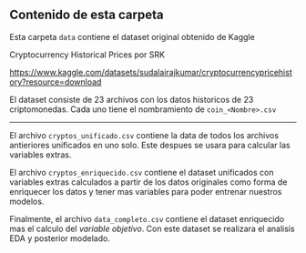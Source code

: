 ## Contenido de esta carpeta

Esta carpeta `data` contiene el dataset original obtenido de Kaggle

Cryptocurrency Historical Prices por SRK

https://www.kaggle.com/datasets/sudalairajkumar/cryptocurrencypricehistory?resource=download 

El dataset consiste de 23 archivos con los datos historicos de 23 criptomonedas. Cada uno tiene el nombramiento de `coin_<Nombre>.csv`

---

El archivo `cryptos_unificado.csv` contiene la data de todos los archivos antieriores unificados en uno solo. Este despues se usara para calcular las variables extras.

El archivo `cryptos_enriquecido.csv` contiene el dataset unificados con variables extras calculados a partir de los datos originales como forma de enriquecer los datos y tener mas variables para poder entrenar nuestros modelos.

Finalmente, el archivo `data_completo.csv` contiene el dataset enriquecido mas el calculo del *variable objetivo*. Con este dataset se realizara el analisis EDA y posterior modelado.